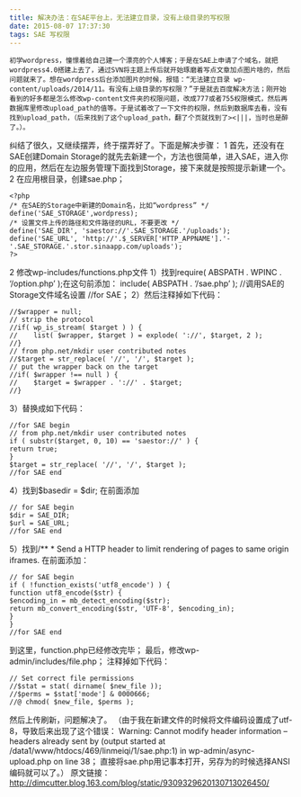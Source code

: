 ```yaml
---
title: 解决办法：在SAE平台上，无法建立目录，没有上级目录的写权限
date: 2015-08-07 17:37:30
tags: SAE 写权限
---
```

    初学wordpress，憧憬着给自己建一个漂亮的个人博客；于是在SAE上申请了个域名，就把wordpress4.0搭建上去了，通过SVN将主题上传后就开始琢磨着写点文章加点图片啥的，然后问题就来了。想在wordpress后台添加图片的时候，报错：“无法建立目录 wp-content/uploads/2014/11。有没有上级目录的写权限？”于是就去百度解决方法；刚开始看到的好多都是怎么修改wp-content文件夹的权限问题，改成777或者755权限模式，然后再数据库里修改upload_path的值等。于是试着改了一下文件的权限，然后到数据库去看，没有找到upload_path，（后来找到了这个upload_path，翻了个页就找到了><|||，当时也是醉了。）。
纠结了很久，又继续摆弄，终于摆弄好了。下面是解决步骤：
1 首先，还没有在SAE创建Domain Storage的就先去新建一个，方法也很简单，进入SAE，进入你的应用，然后在左边服务管理下面找到Storage，接下来就是按照提示新建一个。
2 在应用根目录，创建sae.php；
```
<?php
/* 在SAE的Storage中新建的Domain名，比如“wordpress” */
define('SAE_STORAGE',wordpress);
/* 设置文件上传的路径和文件路径的URL，不要更改 */
define('SAE_DIR', 'saestor://'.SAE_STORAGE.'/uploads');
define('SAE_URL', 'http://'.$_SERVER['HTTP_APPNAME'].'-'.SAE_STORAGE.'.stor.sinaapp.com/uploads');
?>
```
<!--more-->
2 修改wp-includes/functions.php文件
1）找到require( ABSPATH . WPINC . ‘/option.php’ );在这句前添加：
include( ABSPATH . ‘/sae.php’ );  //调用SAE的Storage文件域名设置  //for SAE；
2）然后注释掉如下代码：
```
//$wrapper = null;
// strip the protocol
//if( wp_is_stream( $target ) ) {
//    list( $wrapper, $target ) = explode( '://', $target, 2 );
//}
// from php.net/mkdir user contributed notes
//$target = str_replace( '//', '/', $target );
// put the wrapper back on the target
//if( $wrapper !== null ) {
//    $target = $wrapper . '://' . $target;
//}
```
3）替换成如下代码：
```
//for SAE begin
// from php.net/mkdir user contributed notes
if ( substr($target, 0, 10) == 'saestor://' ) {
return true;
}
$target = str_replace( '//', '/', $target );
//for SAE end
```
4）找到$basedir = $dir;
在前面添加
```
// for SAE begin
$dir = SAE_DIR;
$url = SAE_URL;
//for SAE end
```
5）找到/** * Send a HTTP header to limit rendering of pages to same origin iframes.
在前面添加：
```
// for SAE begin
if ( !function_exists('utf8_encode') ) {
function utf8_encode($str) {
$encoding_in = mb_detect_encoding($str);
return mb_convert_encoding($str, 'UTF-8', $encoding_in);
}
}
//for SAE end
```
到这里，function.php已经修改完毕；
最后，修改wp-admin/includes/file.php；
注释掉如下代码：
```
// Set correct file permissions
//$stat = stat( dirname( $new_file ));
//$perms = $stat['mode'] & 0000666;
//@ chmod( $new_file, $perms );
```
然后上传刷新，问题解决了。
（由于我在新建文件的时候将文件编码设置成了utf-8，导致后来出现了这个错误：
Warning: Cannot modify header information – headers already sent by (output started
at /data1/www/htdocs/469/linmeiqi/1/sae.php:1) in wp-admin/async-upload.php on line 38；
直接将sae.php用记事本打开，另存为的时候选择ANSI编码就可以了。）
原文链接：http://dimcutter.blog.163.com/blog/static/9309329620130713026450/
